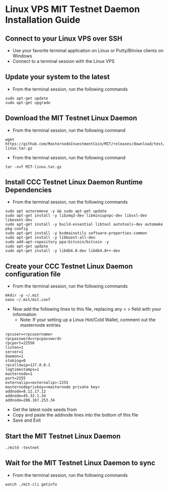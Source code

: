 
# Linux VPS MIT Testnet Daemon Installation Guide

## Connect to your Linux VPS over SSH

  * Use your favorite terminal application on Linux or Putty/Bitvise clients on Windows
  * Connect to a terminal session with the Linux VPS
  
## Update your system to the latest

  * From the terminal session, run the following commands
  ```
  sudo apt-get update
  sudo apt-get upgrade
  ```
  
## Download the MIT Testnet Linux Daemon

  * From the terminal session, run the following command
  ```
  wget https://github.com/MasternodeInvestmentCoin/MIT/releases/download/test/MIT-linux.tar.gz
  ```
  * From the terminal session, run the following command
  ```
  tar -xvf MIT-linux.tar.gz
  ```
  
## Install CCC Testnet Linux Daemon Runtime Dependencies

  * From the terminal session, run the following commands
  ```
  sudo apt autoremove -y && sudo apt-get update
  sudo apt-get install -y libzmq3-dev libminiupnpc-dev libssl-dev libevent-dev
  sudo apt-get install -y build-essential libtool autotools-dev automake pkg-config
  sudo apt-get install -y bsdmainutils software-properties-common
  sudo apt-get install -y libboost-all-dev
  sudo add-apt-repository ppa:bitcoin/bitcoin -y
  sudo apt-get update
  sudo apt-get install -y libdb4.8-dev libdb4.8++-dev
  ```
  
## Create your CCC Testnet Linux Daemon configuration file

* From the terminal session, run the following commands
```
mkdir -p ~/.mit
nano ~/.mit/mit.conf
```

* Now add the following lines to this file, replacing any < > field with your information
  * Note: If your setting up a Linux Hot/Cold Wallet, comment out the masternode entries
```
rpcuser=<rpcusername>
rpcpassword=<rpcpassword>
rpcport=22556
listen=1
server=1
daemon=1
staking=0
rpcallowip=127.0.0.1
logtimestamps=1
masternode=1
port=2255
externalip=<externalip>:2255
masternodeprivkey=<masternode private key>
addnode=8.12.17.12
addnode=45.32.1.34
addnode=208.167.253.34
```

* Get the latest node seeds from 
* Copy and paste the addnode lines into the bottom of this file
* Save and Exit

## Start the MIT Testnet Linux Daemon

```
./mitd -testnet
```

## Wait for the MIT Testnet Linux Daemon to sync

* From the terminal session, run the following commands
```
watch ./mit-cli getinfo
```

